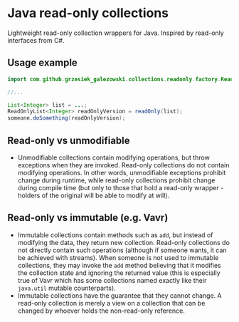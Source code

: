 # Java read-only collections

Lightweight read-only collection wrappers for Java. Inspired by read-only interfaces from C#.

## Usage example

```java
import com.github.grzesiek_galezowski.collections.readonly.factory.ReadOnlyCollections;

//...

List<Integer> list = ...;
ReadOnlyList<Integer> readOnlyVersion = readOnly(list);
someone.doSomething(readOnlyVersion);
```

## Read-only vs unmodifiable

* Unmodifiable collections contain modifying operations, but throw exceptions when they are invoked. Read-only collections do not contain modifying operations. In other words, unmodifiable exceptions prohibit change during runtime, while read-only collections prohibit change during compile time (but only to those that hold a read-only wrapper - holders of the original will be able to modify at will).

## Read-only vs immutable (e.g. Vavr)

* Immutable collections contain methods such as `add`, but instead of modifying the data, they return new collection. Read-only collections do not directly contain such operations (although if someone wants, it can be achieved with streams). When someone is not used to immutable collections, they may invoke the `add` method believing that it modifies the collection state and ignoring the returned value (this is especially true of Vavr which has some collections named exactly like their `java.util` mutable counterparts).
* Immutable collections have the guarantee that they cannot change. A read-only collection is merely a view on a collection that can be changed by whoever holds the non-read-only reference.

